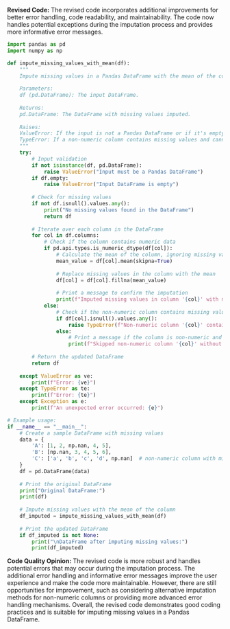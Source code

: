 **Revised Code:**
The revised code incorporates additional improvements for better error handling, code readability, and maintainability. The code now handles potential exceptions during the imputation process and provides more informative error messages.

```python
import pandas as pd
import numpy as np

def impute_missing_values_with_mean(df):
    """
    Impute missing values in a Pandas DataFrame with the mean of the column.
    
    Parameters:
    df (pd.DataFrame): The input DataFrame.
    
    Returns:
    pd.DataFrame: The DataFrame with missing values imputed.
    
    Raises:
    ValueError: If the input is not a Pandas DataFrame or if it's empty.
    TypeError: If a non-numeric column contains missing values and cannot be imputed.
    """
    try:
        # Input validation
        if not isinstance(df, pd.DataFrame):
            raise ValueError("Input must be a Pandas DataFrame")
        if df.empty:
            raise ValueError("Input DataFrame is empty")
        
        # Check for missing values
        if not df.isnull().values.any():
            print("No missing values found in the DataFrame")
            return df
        
        # Iterate over each column in the DataFrame
        for col in df.columns:
            # Check if the column contains numeric data
            if pd.api.types.is_numeric_dtype(df[col]):
                # Calculate the mean of the column, ignoring missing values
                mean_value = df[col].mean(skipna=True)
                
                # Replace missing values in the column with the mean
                df[col] = df[col].fillna(mean_value)
                
                # Print a message to confirm the imputation
                print(f"Imputed missing values in column '{col}' with mean value {mean_value:.2f}")
            else:
                # Check if the non-numeric column contains missing values
                if df[col].isnull().values.any():
                    raise TypeError(f"Non-numeric column '{col}' contains missing values and cannot be imputed.")
                else:
                    # Print a message if the column is non-numeric and does not contain missing values
                    print(f"Skipped non-numeric column '{col}' without missing values")
        
        # Return the updated DataFrame
        return df
    
    except ValueError as ve:
        print(f"Error: {ve}")
    except TypeError as te:
        print(f"Error: {te}")
    except Exception as e:
        print(f"An unexpected error occurred: {e}")

# Example usage:
if __name__ == "__main__":
    # Create a sample DataFrame with missing values
    data = {
        'A': [1, 2, np.nan, 4, 5],
        'B': [np.nan, 3, 4, 5, 6],
        'C': ['a', 'b', 'c', 'd', np.nan]  # non-numeric column with missing values
    }
    df = pd.DataFrame(data)
    
    # Print the original DataFrame
    print("Original DataFrame:")
    print(df)
    
    # Impute missing values with the mean of the column
    df_imputed = impute_missing_values_with_mean(df)
    
    # Print the updated DataFrame
    if df_imputed is not None:
        print("\nDataFrame after imputing missing values:")
        print(df_imputed)

```

**Code Quality Opinion:**
The revised code is more robust and handles potential errors that may occur during the imputation process. The additional error handling and informative error messages improve the user experience and make the code more maintainable. However, there are still opportunities for improvement, such as considering alternative imputation methods for non-numeric columns or providing more advanced error handling mechanisms. Overall, the revised code demonstrates good coding practices and is suitable for imputing missing values in a Pandas DataFrame.